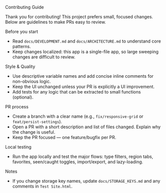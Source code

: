 Contributing Guide

Thank you for contributing! This project prefers small, focused changes. Below are guidelines to make PRs easy to review.

Before you start

- Read `docs/DEVELOPMENT.md` and `docs/ARCHITECTURE.md` to understand core patterns.
- Keep changes localized: this app is a single-file app, so large sweeping changes are difficult to review.

Style & Quality

- Use descriptive variable names and add concise inline comments for non-obvious logic.
- Keep the UI unchanged unless your PR is explicitly a UI improvement.
- Add tests for any logic that can be extracted to small functions (optional).

PR process

- Create a branch with a clear name (e.g., `fix/responsive-grid` or `feat/persist-settings`).
- Open a PR with a short description and list of files changed. Explain why the change is useful.
- Keep the PR focused — one feature/bugfix per PR.

Local testing

- Run the app locally and test the major flows: type filters, region tabs, favorites, seen/caught toggles, import/export, and lazy-loading.

Notes

- If you change storage key names, update `docs/STORAGE_KEYS.md` and any comments in `Test Site.html`.

